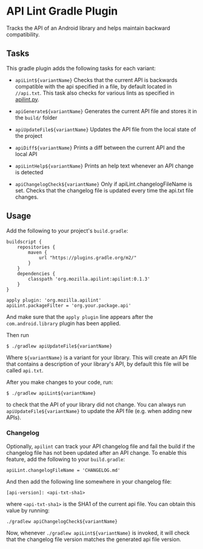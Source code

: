 # API Lint Gradle Plugin
Tracks the API of an Android library and helps maintain backward compatibility.

## Tasks

This gradle plugin adds the following tasks for each variant:

- `apiLint${variantName}`
    Checks that the current API is backwards compatible with the api specified
    in a file, by default located in `//api.txt`. This task also checks for
    various lints as specified in [apilint.py](apilint/src/main/resources/apilint.py).

- `apiGenerate${variantName}`
    Generates the current API file and stores it in the `build/` folder

- `apiUpdateFile${variantName}`
    Updates the API file from the local state of the project

- `apiDiff${variantName}`
    Prints a diff between the current API and the local API

- `apiLintHelp${variantName}`
    Prints an help text whenever an API change is detected

- `apiChangelogCheck${variantName}`
    Only if apiLint.changelogFileName is set. Checks that the changelog file is
    updated every time the api.txt file changes.

## Usage
Add the following to your project's `build.gradle`:

```
buildscript {
    repositories {
        maven {
            url "https://plugins.gradle.org/m2/"
        }
    }
    dependencies {
        classpath 'org.mozilla.apilint:apilint:0.1.3'
    }
}

apply plugin: 'org.mozilla.apilint'
apiLint.packageFilter = 'org.your.package.api'
```

And make sure that the `apply plugin` line appears after the
`com.android.library` plugin has been applied.

Then run
```
$ ./gradlew apiUpdateFile${variantName}
```

Where `${variantName}` is a variant for your library. This will create an API
file that contains a description of your library's API, by default this file
will be called `api.txt`.

After you make changes to your code, run:

```
$ ./gradlew apiLint${variantName}
```

to check that the API of your library did not change. You can always run
`apiUpdateFile${variantName}` to update the API file (e.g. when adding new
APIs).

### Changelog

Optionally, `apilint` can track your API changelog file and fail the build if
the changelog file has not been updated after an API change. To enable this
feature, add the following to your `build.gradle`:

```
apiLint.changelogFileName = 'CHANGELOG.md'
```

And then add the following line somewhere in your changelog file:

```
[api-version]: <api-txt-sha1>
```

where `<api-txt-sha1>` is the SHA1 of the current api file. You can obtain this
value by running:

```
./gradlew apiChangelogCheck${variantName}
```

Now, whenever `./gradlew apiLint${variantName}` is invoked, it will check that
the changelog file version matches the generated api file version.
